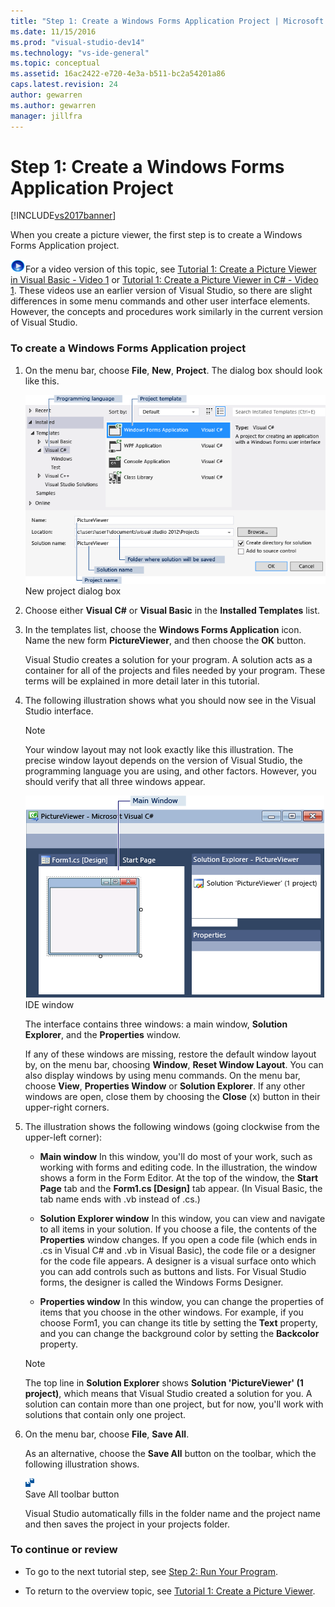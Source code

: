 ```yaml
---
title: "Step 1: Create a Windows Forms Application Project | Microsoft Docs"
ms.date: 11/15/2016
ms.prod: "visual-studio-dev14"
ms.technology: "vs-ide-general"
ms.topic: conceptual
ms.assetid: 16ac2422-e720-4e3a-b511-bc2a54201a86
caps.latest.revision: 24
author: gewarren
ms.author: gewarren
manager: jillfra
---
```

# Step 1: Create a Windows Forms Application Project
[!INCLUDE[vs2017banner](../includes/vs2017banner.md)]

When you create a picture viewer, the first step is to create a Windows Forms Application project.  
  
 ![link to video](../data-tools/media/playvideo.gif "PlayVideo")For a video version of this topic, see [Tutorial 1: Create a Picture Viewer in Visual Basic - Video 1](http://go.microsoft.com/fwlink/?LinkId=205209) or [Tutorial 1: Create a Picture Viewer in C# - Video 1](http://go.microsoft.com/fwlink/?LinkId=205199). These videos use an earlier version of Visual Studio, so there are slight differences in some menu commands and other user interface elements. However, the concepts and procedures work similarly in the current version of Visual Studio.  
  
### To create a Windows Forms Application project  
  
1. On the menu bar, choose **File**, **New**, **Project**. The dialog box should look like this.  
  
     ![New project dialog](../ide/media/newprojectdialogcallouts.png "NewProjectDialogCallouts")  
New project dialog box  
  
2. Choose either **Visual C#** or **Visual Basic** in the **Installed Templates** list.  
  
3. In the templates list, choose the **Windows Forms Application** icon. Name the new form **PictureViewer**, and then choose the **OK** button.  
  
     Visual Studio creates a solution for your program. A solution acts as a container for all of the projects and files needed by your program. These terms will be explained in more detail later in this tutorial.  
  
4. The following illustration shows what you should now see in the Visual Studio interface.  
  
    > [!NOTE]
    >  Your window layout may not look exactly like this illustration. The precise window layout depends on the version of Visual Studio, the programming language you are using, and other factors. However, you should verify that all three windows appear.  
  
     ![IDE window](../ide/media/express-ideoverview-visio.png "Express_IDEOverview_Visio")  
IDE window  
  
     The interface contains three windows: a main window, **Solution Explorer**, and the **Properties** window.  
  
     If any of these windows are missing, restore the default window layout by, on the menu bar, choosing **Window**, **Reset Window Layout**. You can also display windows by using menu commands. On the menu bar, choose **View**, **Properties Window** or **Solution Explorer**. If any other windows are open, close them by choosing the **Close** (x) button in their upper-right corners.  
  
5. The illustration shows the following windows (going clockwise from the upper-left corner):  
  
    -   **Main window** In this window, you'll do most of your work, such as working with forms and editing code. In the illustration, the window shows a form in the Form Editor. At the top of the window, the **Start Page** tab and the **Form1.cs [Design]** tab appear. (In Visual Basic, the tab name ends with .vb instead of .cs.)  
  
    -   **Solution Explorer  window** In this window, you can view and navigate to all items in your solution. If you choose a file, the contents of the **Properties** window changes. If you open a code file (which ends in .cs in Visual C# and .vb in Visual Basic), the code file or a designer for the code file appears. A designer is a visual surface onto which you can add controls such as buttons and lists. For Visual Studio forms, the designer is called the Windows Forms Designer.  
  
    -   **Properties  window** In this window, you can change the properties of items that you choose in the other windows. For example, if you choose Form1, you can change its title by setting the **Text** property, and you can change the background color by setting the **Backcolor** property.  
  
    > [!NOTE]
    >  The top line in **Solution Explorer** shows **Solution 'PictureViewer' (1 project)**, which means that Visual Studio created a solution for you. A solution can contain more than one project, but for now, you'll work with solutions that contain only one project.  
  
6. On the menu bar, choose **File**, **Save All**.  
  
     As an alternative, choose the **Save All** button on the toolbar, which the following illustration shows.  
  
     ![Save All toolbar button](../ide/media/express-iconsaveall.png "Express_IconSaveAll")  
Save All toolbar button  
  
     Visual Studio automatically fills in the folder name and the project name and then saves the project in your projects folder.  
  
### To continue or review  
  
-   To go to the next tutorial step, see [Step 2: Run Your Program](../ide/step-2-run-your-program.md).  
  
-   To return to the overview topic, see [Tutorial 1: Create a Picture Viewer](../ide/tutorial-1-create-a-picture-viewer.md).
